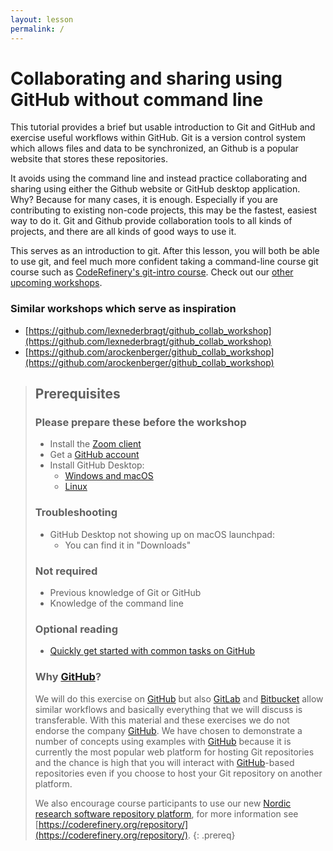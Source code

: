 ```yaml
---
layout: lesson
permalink: /
---
```


# Collaborating and sharing using GitHub without command line

This tutorial provides a brief but usable introduction to Git and
GitHub and exercise useful workflows within GitHub.  Git is a version
control system which allows files and data to be synchronized, an
Github is a popular website that stores these repositories.

It avoids using the command line and instead practice collaborating and
sharing using either the Github website or GitHub desktop
application.  Why?  Because for many cases, it is enough.  Especially
if you are contributing to existing non-code projects, this may be the
fastest, easiest way to do it.  Git and Github provide collaboration
tools to all kinds of projects, and there are all kinds of good ways
to use it.

This serves as an introduction to git.  After this lesson, you will
both be able to use git, and feel much more confident taking a
command-line course git course such as
[CodeRefinery's git-intro
course](https://coderefinery.github.io/git-intro/).  Check out our
[other upcoming workshops](https://coderefinery.org/workshops/upcoming/).


### Similar workshops which serve as inspiration

- [https://github.com/lexnederbragt/github_collab_workshop](https://github.com/lexnederbragt/github_collab_workshop)
- [https://github.com/arockenberger/github_collab_workshop](https://github.com/arockenberger/github_collab_workshop)



> ## Prerequisites
>
> ### Please prepare these before the workshop
>
> - Install the [Zoom client](https://zoom.us/download)
> - Get a [GitHub account](https://github.com/join)
> - Install GitHub Desktop:
>   - [Windows and macOS](https://desktop.github.com/)
>   - [Linux](https://github.com/shiftkey/desktop/blob/linux/README.md)
>
>
> ### Troubleshooting
>
>   - GitHub Desktop not showing up on macOS launchpad:
>     - You can find it in "Downloads"
>
>
> ### Not required
>
> - Previous knowledge of Git or GitHub
> - Knowledge of the command line
>
>
> ### Optional reading
>
> - [Quickly get started with common tasks on GitHub](https://help.github.com/en/github/getting-started-with-github/quickstart)
>
>
> ### Why [GitHub](https://github.com)?
>
> We will do this exercise on [GitHub](https://github.com) but also
> [GitLab](https://gitlab.com) and [Bitbucket](https://bitbucket.org) allow
> similar workflows and basically everything that we will discuss is transferable. With
> this material and these exercises we do not endorse the company
> [GitHub](https://github.com). We have chosen to demonstrate a number of
> concepts using examples with [GitHub](https://github.com) because it is
> currently the most popular web platform for hosting Git repositories and the chance is high
> that you will interact with [GitHub](https://github.com)-based repositories even if you
> choose to host your Git repository on another platform.
>
> We also encourage course participants to use our new [Nordic research software repository platform](https://source.coderefinery.org),
> for more information see [https://coderefinery.org/repository/](https://coderefinery.org/repository/).
{: .prereq}
